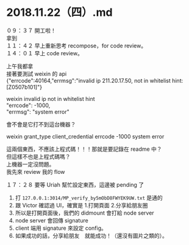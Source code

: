 # 2018.11.22（四）.md

０９：３７ 開工啦！  
拿到  
１１：４２ 早上重新思考 recompose，for code review。  
１４：０１ 早上 code review。  

上午我都拿  
接著要測試 weixin 的 api  
{"errcode":40164,"errmsg":"invalid ip 211.20.17.50, not in whitelist hint: [Z0507b101]"}  

weixin invalid ip not in whitelist hint  
  "errcode": -1000,   
    "errmsg": "system error"  

會不會是它打不到這台機器？  

weixin grant_type client_credential errcode -1000 system error  

這兩個東西，不應該上程式碼！！！那就是要記錄在 readme 中？  
但這樣不也是上程式碼嗎？  
上機器一定沒問題。  
我先來 review 我的 flow  
  
１７：２８ 要等 Uriah 幫忙設定東西，這邊被 pending 了  
1. 打 `127.0.0.1:3014/MP_verify_by5mObD8FWYEK9UW.txt` 是通的
2. 跟 Victor 確認過 UI，確實是 1.打開頁面 2.分享給朋友圈
3. 所以是打開頁面後，我們的 didmount 會打給 node server
4. node server 會回傳 signature
5. client 端用 signature 來設定 config。
6. 如果成功的話，分享給朋友　就能成功！（還沒有圖片之類的）。

